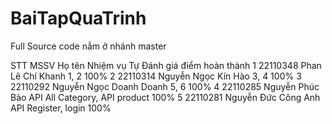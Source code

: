 # BaiTapQuaTrinh


Full Source code nẳm ở nhánh master

			
			
STT	MSSV	      Họ tên	                  Nhiệm vụ	                    Tự Đánh giá điểm hoàn thành
1	  22110348	  Phan Lê Chí Khanh	        1, 2                          100%
2	  22110314	  Nguyễn Ngọc Kín Hào	      3, 4	                        100%
3	  22110292	  Nguyễn Ngọc Doanh Doanh	  5, 6	                        100%
4	  22110285	  Nguyễn Phúc Bảo	          API All Category, API product	100%
5	  22110281	  Nguyễn Đức Công Anh 	    API Register, login	          100%

